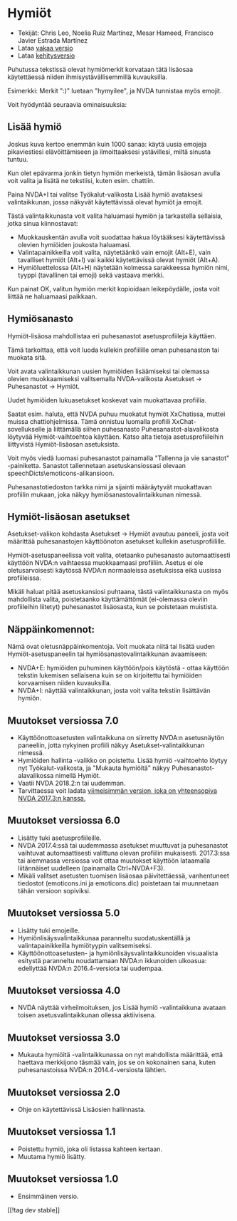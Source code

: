 # Hymiöt #


* Tekijät: Chris Leo, Noelia Ruiz Martínez, Mesar Hameed, Francisco Javier
  Estrada Martínez
* Lataa [vakaa versio][1]
* Lataa [kehitysversio][2]

Puhutussa tekstissä olevat hymiömerkit korvataan tätä lisäosaa käytettäessä
niiden ihmisystävällisemmillä kuvauksilla.

Esimerkki: Merkit ":)" luetaan "hymyilee", ja NVDA tunnistaa myös emojit.

Voit hyödyntää seuraavia ominaisuuksia:

## Lisää hymiö ##

Joskus kuva kertoo enemmän kuin 1000 sanaa: käytä uusia emojeja
pikaviestiesi elävöittämiseen ja ilmoittaaksesi ystävillesi, miltä sinusta
tuntuu.

Kun olet epävarma jonkin tietyn hymiön merkeistä, tämän lisäosan avulla voit
valita ja lisätä ne tekstiisi, kuten esim. chattiin.

Paina NVDA+I tai valitse Työkalut-valikosta Lisää hymiö avataksesi valintaikkunan, jossa näkyvät käytettävissä olevat hymiöt ja emojit.

Tästä valintaikkunasta voit valita haluamasi hymiön ja tarkastella
sellaisia, jotka sinua kiinnostavat:

*	Muokkauskentän avulla voit suodattaa hakua löytääksesi käytettävissä
  olevien hymiöiden joukosta haluamasi.
*	Valintapainikkeilla voit valita, näytetäänkö vain emojit (Alt+E), vain
  tavalliset hymiöt (Alt+I) vai kaikki käytettävissä olevat hymiöt (Alt+A).
*	Hymiöluettelossa (Alt+H) näytetään kolmessa sarakkeessa hymiön nimi,
  tyyppi (tavallinen tai emoji) sekä vastaava merkki.

Kun painat OK, valitun hymiön merkit kopioidaan leikepöydälle, josta voit
liittää ne haluamaasi paikkaan.

## Hymiösanasto ##

Hymiöt-lisäosa mahdollistaa eri puhesanastot asetusprofiileja käyttäen.

Tämä tarkoittaa, että voit luoda kullekin profiilille oman puhesanaston tai
muokata sitä.

Voit avata valintaikkunan uusien hymiöiden lisäämiseksi tai olemassa olevien muokkaamiseksi valitsemalla NVDA-valikosta Asetukset -> Puhesanastot -> Hymiöt.

Uudet hymiöiden lukuasetukset koskevat vain muokattavaa profiilia.

Saatat esim. haluta, että NVDA puhuu muokatut hymiöt XxChatissa, muttei
muissa chattiohjelmissa. Tämä onnistuu luomalla profiili
XxChat-sovellukselle ja liittämällä siihen puhesanasto
Puhesanastot-alavalikosta löytyvää Hymiöt-vaihtoehtoa käyttäen. Katso alta
tietoja asetusprofiileihin liittyvistä Hymiöt-lisäosan asetuksista.

Voit myös viedä luomasi puhesanastot painamalla "Tallenna ja vie sanastot"
-painiketta. Sanastot tallennetaan asetuskansiossasi olevaan
speechDicts\emoticons-alikansioon.

Puhesanastotiedoston tarkka nimi ja sijainti määräytyvät muokattavan
profiilin mukaan, joka näkyy hymiösanastovalintaikkunan nimessä.

## Hymiöt-lisäosan asetukset ##

Asetukset-valikon kohdasta Asetukset -> Hymiöt avautuu paneeli, josta voit määrittää puhesanastojen käyttöönoton asetukset kullekin asetusprofiilille.

Hymiöt-asetuspaneelissa voit valita, otetaanko puhesanasto automaattisesti käyttöön NVDA:n vaihtaessa muokkaamaasi profiiliin. Asetus ei ole  oletusarvoisesti käytössä NVDA:n normaaleissa asetuksissa eikä uusissa profiileissa.

Mikäli haluat pitää asetuskansiosi puhtaana, tästä valintaikkunasta on myös
mahdollista valita, poistetaanko käyttämättömät (ei-olemassa oleviin
profiileihin liitetyt) puhesanastot lisäosasta, kun se poistetaan muistista.

## Näppäinkomennot: ##

Nämä ovat oletusnäppäinkomentoja. Voit muokata niitä tai lisätä uuden
Hymiöt-asetuspaneelin tai hymiösanastovalintaikkunan avaamiseen:

* NVDA+E: hymiöiden puhuminen käyttöön/pois käytöstä - ottaa käyttöön
  tekstin lukemisen sellaisena kuin se on kirjoitettu tai hymiöiden
  korvaamisen niiden kuvauksilla.
* NVDA+I: näyttää valintaikkunan, josta voit valita tekstiin lisättävän
  hymiön.


## Muutokset versiossa 7.0 ##

* Käyttöönottoasetusten valintaikkuna on siirretty NVDA:n asetusnäytön
  paneeliin, jotta nykyinen profiili näkyy Asetukset-valintaikkunan nimessä.
* Hymiöiden hallinta -valikko on poistettu. Lisää hymiö -vaihtoehto löytyy
  nyt Työkalut-valikosta, ja "Mukauta hymiöitä" näkyy
  Puhesanastot-alavalikossa nimellä Hymiöt.
* Vaatii NVDA 2018.2:n tai uudemman.
* Tarvittaessa voit ladata [viimeisimmän version, joka on yhteensopiva NVDA
  2017.3:n kanssa.][3]

## Muutokset versiossa 6.0 ##

* Lisätty tuki asetusprofiileille.
* NVDA 2017.4:ssä tai uudemmassa asetukset muuttuvat ja puhesanastot
  vaihtuvat automaattisesti valittuna olevan profiilin
  mukaisesti. 2017.3:ssa tai aiemmassa versiossa voit ottaa muutokset
  käyttöön lataamalla liitännäiset uudelleen (painamalla Ctrl+NVDA+F3).
* Mikäli valitset asetusten tuomisen lisäosaa päivitettäessä, vanhentuneet
  tiedostot (emoticons.ini ja emoticons.dic) poistetaan tai muunnetaan tähän
  versioon sopiviksi.

## Muutokset versiossa 5.0 ##

* Lisätty tuki emojeille.
* Hymiönlisäysvalintaikkunaa paranneltu suodatuskentällä ja
  valintapainikkeilla hymiötyypin valitsemiseksi.
* Käyttöönottoasetusten- ja hymiönlisäysvalintaikkunoiden visuaalista
  esitystä paranneltu noudattamaan NVDA:n ikkunoiden ulkoasua: edellyttää
  NVDA:n 2016.4-versiota tai uudempaa.

## Muutokset versiossa 4.0 ##

* NVDA näyttää virheilmoituksen, jos Lisää hymiö -valintaikkuna avataan
  toisen asetusvalintaikkunan ollessa aktiivisena.


## Muutokset versiossa 3.0 ##

* Mukauta hymiöitä -valintaikkunassa on nyt mahdollista määrittää, että
  haettava merkkijono täsmää vain, jos se on kokonainen sana, kuten
  puhesanastoissa NVDA:n 2014.4-versiosta lähtien.


## Muutokset versiossa 2.0 ##

* Ohje on käytettävissä Lisäosien hallinnasta.


## Muutokset versiossa 1.1 ##

* Poistettu hymiö, joka oli listassa kahteen kertaan.
* Muutama hymiö lisätty.

## Muutokset versiossa 1.0 ##

* Ensimmäinen versio.




[[!tag dev stable]]

[1]: http://addons.nvda-project.org/files/get.php?file=emo

[2]: http://addons.nvda-project.org/files/get.php?file=emo-dev

[3]:
https://github.com/nvdaes/emoticons/releases/download/6.5/emoticons-6.5.nvda-addon
